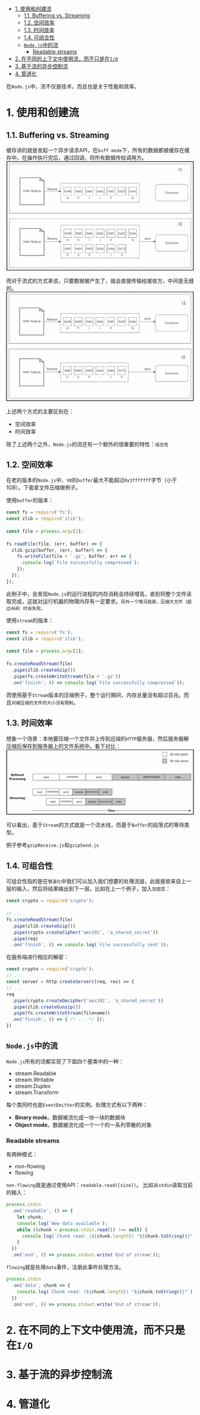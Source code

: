 <!-- TOC -->

- [1. 使用和创建流](#1-使用和创建流)
  - [1.1. Buffering vs. Streaming](#11-buffering-vs-streaming)
  - [1.2. 空间效率](#12-空间效率)
  - [1.3. 时间效率](#13-时间效率)
  - [1.4. 可组合性](#14-可组合性)
  - [`Node.js`中的流](#nodejs中的流)
    - [Readable streams](#readable-streams)
- [2. 在不同的上下文中使用流，而不只是在`I/O`](#2-在不同的上下文中使用流而不只是在io)
- [3. 基于流的异步控制流](#3-基于流的异步控制流)
- [4. 管道化](#4-管道化)

<!-- /TOC -->

在`Node.js`中，流不仅是技术，而且也是关于性能和效率。

# 1. 使用和创建流
## 1.1. Buffering vs. Streaming
缓存讲的就是发起一个异步请求API，在`buff mode`下，所有的数据都被缓存在缓存中，在操作执行完后，通过回调，将所有数据传给调用方。
![buffering](./static/buffering.png)

而对于流式的方式来说，只要数据被产生了，就会直接传输给接收方，中间是无缝的。
![streaming](./static/streaming.png)


上述两个方式的主要区别在：
- 空间效率
- 时间效率

除了上述两个之外，`Node.js`的流还有一个额外的很重要的特性：`组合性`

## 1.2. 空间效率
在老的版本的`Node.js`中，`V8`的`buffer`最大不能超过`0x3fffffff`字节（小于1GB）。下面拿文件压缩做例子。

使用`buffer`的版本：
```js
const fs = require('fs');
const zlib = require('zlib');

const file = process.argv[2];

fs.readFile(file, (err, buffer) => {
  zlib.gzip(buffer, (err, buffer) => {
    fs.writeFile(file + '.gz', buffer, err => {
      console.log(`File successfully compressed`);
    });
  });
});
```

此例子中，会发现`Node.js`的运行进程的内存消耗会持续增高，直到将整个文件读取完成，这就对运行机器的物理内存有一定要求。`另外一个情况就是，压缩大文件（超过4GB）时会失败。`

使用`stream`的版本：
```js
const fs = require('fs');
const zlib = require('zlib');

const file = process.argv[2];

fs.createReadStream(file)
  .pipe(zlib.createGzip())
  .pipe(fs.createWriteStream(file + '.gz'))
  .on('finish', () => console.log(`File successfully compressed`));
```

而使用基于`Stream`版本的压缩例子，整个运行期间，内存总量没有超过百兆。而且`对被压缩的文件的大小没有限制`。


## 1.3. 时间效率
想象一个场景：本地要压缩一个文件并上传到远端的`HTTP`服务器，然后服务器解压缩后保存到服务器上的文件系统中。看下对比：
![compare](./static/compare.png)

可以看出，基于`Stream`的方式就是一个流水线，而基于`Buffer`的段落式的等待类型。

例子参考`gzipReceive.js`和`gzipSend.js`


## 1.4. 可组合性
可组合性指的是在`管道化`中我们可以加入我们想要的处理流层，此层接收来自上一层的输入，然后将结果输出到下一层。比如在上一个例子，加入`加密层`：
```js
const crypto = require('crypto');

// ...
fs.createReadStream(file)
  .pipe(zlib.createGzip())
  .pipe(crypto.createCipher('aes192', 'a_shared_secret'))
  .pipe(req)
  .on('finish', () => console.log(`File successfully sent`));
```

在服务端进行相应的解密：
```js
const crypto = require('crypto');
// ...
const server = http.createServer((req, res) => {
// ...
req
  .pipe(crypto.createDecipher('aes192', 'a_shared_secret'))
  .pipe(zlib.createGunzip())
  .pipe(fs.createWriteStream(filename))
  .on('finish', () => { /* ... */ });
})
```

## `Node.js`中的流
`Node.js`所有的流都实现了下面四个基类中的一种：
- stream.Readable
- stream.Writable
- stream.Duplex
- stream.Transform

每个类同时也是`EventEmitter`的实例。处理方式有以下两种：
- __Binary mode__。数据被流化成一块一块的数据块
- __Object mode__。数据被流化成一个一个的一系列零散的对象


### Readable streams
有两种模式：
- non-flowing
- flowing

`non-flowing`就是通过使用API：`readable.read([size])`。
比如从`stdin`读取当前的输入：
```js
process.stdin
  .on('readable', () => {
    let chunk;
    console.log(`New data available`);
    while ((chunk = process.stdin.read()) !== null) {
      console.log(`Chunk read: (${chunk.length}) "${chunk.toString()}"`);
    }
  })
  .on('end', () => process.stdout.write('End of stream'));
```

`flowing`就是处理`data`事件，注册此事件处理方法。
```js
process.stdin
  .on('data', chunk => {
    console.log(`Chunk read: (${chunk.length}) "${chunk.toString()}"`);
  })
  .on('end', () => process.stdout.write('End of stream'));
```


# 2. 在不同的上下文中使用流，而不只是在`I/O`

# 3. 基于流的异步控制流

# 4. 管道化